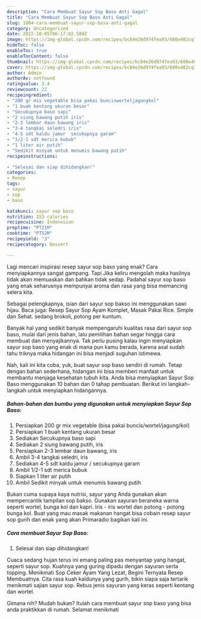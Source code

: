 ```yaml
---
description: "Cara Membuat Sayur Sop Baso Anti Gagal"
title: "Cara Membuat Sayur Sop Baso Anti Gagal"
slug: 1804-cara-membuat-sayur-sop-baso-anti-gagal
category: Uncategorized
date: 2022-10-05T06:17:02.589Z
image: https://img-global.cpcdn.com/recipes/bc84e26d974fea93/680x482cq70/sayur-sop-baso-foto-resep-utama.jpg
hideToc: false
enableToc: true
enableTocContent: false
thumbnail: https://img-global.cpcdn.com/recipes/bc84e26d974fea93/680x482cq70/sayur-sop-baso-foto-resep-utama.jpg
cover: https://img-global.cpcdn.com/recipes/bc84e26d974fea93/680x482cq70/sayur-sop-baso-foto-resep-utama.jpg
author: Admin
authorAv: notfound
ratingvalue: 3.4
reviewcount: 22
recipeingredient:
- "200 gr mix vegetable bisa pakai buncisworteljagungkol"
- "1 buah kentang ukuran besar"
- "Secukupnya baso sapi"
- "2 siung bawang putih iris"
- "2-3 lembar daun bawang iris"
- "3-4 tangkai seledri iris"
- "4-5 sdt kaldu jamur  secukupnya garam"
- "1/2-1 sdt merica bubuk"
- "1 liter air putih"
- "Sedikit minyak untuk menumis bawang putih"
recipeinstructions:

- "Selesai dan siap dihidangkan!"
categories:
- Resep
tags:
- sayur
- sop
- baso

katakunci: sayur sop baso 
nutrition: 153 calories
recipecuisine: Indonesian
preptime: "PT21M"
cooktime: "PT52M"
recipeyield: "3"
recipecategory: Dessert

---
```



Lagi mencari inspirasi resep sayur sop baso yang enak? Cara menyiapkannya sangat gampang. Tapi Jika keliru mengolah maka hasilnya tidak akan memuaskan dan bahkan tidak sedap. Padahal sayur sop baso yang enak seharusnya mempunyai aroma dan rasa yang bisa memancing selera kita.


Sebagai pelengkapnya, isian dari sayur sop bakso ini menggunakan sawi hijau. Baca juga: Resep Sayur Sop Ayam Komplet, Masak Pakai Rice. Simple dan Sehat. sedang brokoli, potong per kuntum.

Banyak hal yang sedikit banyak mempengaruhi kualitas rasa dari sayur sop baso, mulai dari jenis bahan, lalu pemilihan bahan segar hingga cara membuat dan menyajikannya. Tak perlu pusing kalau ingin menyiapkan sayur sop baso yang enak di mana pun kamu berada, karena asal sudah tahu triknya maka hidangan ini bisa menjadi suguhan istimewa.


Nah, kali ini kita coba, yuk, buat sayur sop baso sendiri di rumah. Tetap dengan bahan sederhana, hidangan ini bisa memberi manfaat untuk membantu menjaga kesehatan tubuh kita. Anda bisa menyiapkan Sayur Sop Baso menggunakan 10 bahan dan 0 tahap pembuatan. Berikut ini langkah-langkah untuk menyiapkan hidangannya.

<!--inarticleads1-->

##### Bahan-bahan dan bumbu yang digunakan untuk menyiapkan Sayur Sop Baso:

1. Persiapkan 200 gr mix vegetable (bisa pakai buncis/wortel/jagung/kol)
1. Persiapkan 1 buah kentang ukuran besar
1. Sediakan Secukupnya baso sapi
1. Sediakan 2 siung bawang putih, iris
1. Persiapkan 2-3 lembar daun bawang, iris
1. Ambil 3-4 tangkai seledri, iris
1. Sediakan 4-5 sdt kaldu jamur / secukupnya garam
1. Ambil 1/2-1 sdt merica bubuk
1. Siapkan 1 liter air putih
1. Ambil Sedikit minyak untuk menumis bawang putih


Bukan cuma supaya kaya nutrisi, sayur yang Anda gunakan akan mempercantik tampilan sop bakso. Gunakan sayuran beraneka warna seperti wortel, bunga kol dan kapri. Iris - iris wortel dan potong - potong bunga kol. Buat yang mau masak makanan hangat bisa cobain resep sayur sop gurih dan enak yang akan Primaradio bagikan kali ini. 

<!--inarticleads2-->

##### Cara membuat Sayur Sop Baso:


1. Selesai dan siap dihidangkan!

Cuaca sedang hujan terus ini emang paling pas menyantap yang hangat, seperti sayur sop. Kuahnya yang guring dipadu dengan sayuran serta topping. Menikmati Sop Ceker Ayam Yang Lezat, Begini Ternyata Resep Membuatnya. Cita rasa kuah kaldunya yang gurih, bikin siapa saja tertarik menikmati sajian sayur sop. Rebus jenis sayuran yang keras seperti kentang dan wortel. 

Gimana nih? Mudah bukan? Itulah cara membuat sayur sop baso yang bisa anda praktikkan di rumah. Selamat menikmati
